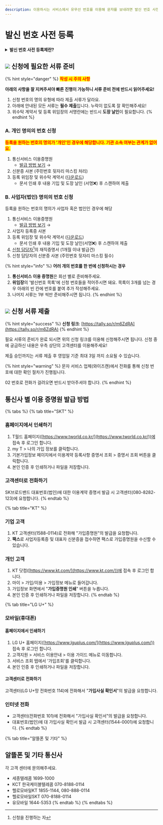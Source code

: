 ```yaml
---
description: 이용하시는 서비스에서 유무선 번호를 이용해 문자를 보내려면 발신 번호 사전 등록이 필요합니다.
---
```


# 발신 번호 사전 등록

<details>

<summary><strong>발신 번호 사전 등록제란?</strong></summary>

거짓으로 표시된 전화번호로 인한 이용자 피해 예방을 위해서 인터넷으로 발송되는 모든 문자메시지는 사전에 등록된 발신번호로만 문자발송이 가능하도록 하는 제도입니다.

* 관련 법률:  [전기통신사업법 제84조의2](https://glaw.scourt.go.kr/wsjo/lawod/sjo192.do?contId=2196130\&jomunNo=84\&jomunGajiNo=2)↗ (전화번호의 거짓표시 금지 및 이용자 보호)

</details>

## ![](../../.gitbook/assets/chip\_step1.svg) 신청에 필요한 서류 준비

{% hint style="danger" %}
<mark style="color:red;">**작성 시 주의 사항**</mark>

**아래의 사항을 잘 지켜주셔야 빠른 진행이 가능하니 서류 준비 전에 반드시 읽어주세요!**

1. 신청 번호의 명의 유형에 따라 제출 서류가 달라요.&#x20;
2. 아래에 안내된 모든 서류는 **필수 제출**입니다. 누락이 없도록 잘 확인해주세요!
3. 위수탁 계약서 및 등록 위임장의 서명란에는 반드시 **도장 날인**이 필요합니다.&#x20;
{% endhint %}

### A. 개인 명의의 번호 신청

<mark style="color:red;">**등록을 원하는 번호의 명의가 '개인'인 경우에 해당합니다. 기관 소속 여부는 관계가 없어요.**</mark>

1. 통신서비스 이용증명원&#x20;
   * [발급 방법 보기](pre-registration.md#undefined-4) →
2. 신분증 사본 (주민번호 뒷자리 마스킹 처리)
3. 등록 위임장 및 위수탁 계약서 ([다운로드](https://www.dropbox.com/scl/fi/72ec5b77hre9ni0bi48uf/.pdf?rlkey=2ryhn07yf8n1temdmonwq37gf\&dl=1))
   * 문서 인쇄 후 내용 기입 및 도장 날인 (서명:x:) 후 스캔하여 제출

### B. 사업자(법인) 명의의 번호 신청

등록을 원하는 번호의 명의가 사업자 혹은 법인인 경우에 해당

1. 통신서비스 이용증명원&#x20;
   * [발급 방법 보기](pre-registration.md#undefined-4) →
2. 사업자 등록증 사본
3. 등록 위임장 및 위수탁 계약서 ([다운로드](https://www.dropbox.com/scl/fi/gcd3ot68e56mquzx0l6zi/.pdf?rlkey=ztmlqnubu7981cit5i99q86a4\&dl=1))
   * 문서 인쇄 후 내용 기입 및 도장 날인(서명:x:) 후 스캔하여 제출
4. [신청 담당자](#user-content-fn-1)[^1]의 재직증명서 (1개월 이내 발급건)
5. 신청 담당자의 신분증 사본 (주민번호 뒷자리 마스킹 필수)

{% hint style="info" %}
**어러 개의 번호를 한 번에 신청하시는 경우**

1. **통신서비스 이용 증명원**은 회선 별로 준비해주세요.
2. **위임장**의 '발신번호 목록'에 신청 번호들을 적어주시면 돼요. 목록이 3개를 넘는 경우 아래의 빈 칸에 번호를 붙여 추가 작성해주세요.
3. 나머지 서류는 1부 씩만 준비해주시면 됩니다.
{% endhint %}

## ![](../../.gitbook/assets/chip\_step2.svg) 신청 서류 제출

{% hint style="success" %}
**신청 링크**: [https://tally.so/r/m6ZdRA](https://tally.so/r/m6ZdRA)
{% endhint %}

필요 서류의 준비가 완료 되시면 위의 신청 링크를 이용해 신청해주시면 됩니다. 신청 중에 궁금하신 내용은 우측 상단의 고객센터를 이용해주세요!&#x20;

제출 승인까지는 서류 제출 후 영업일 기준 최대 3일 까지 소요될 수 있습니다.

{% hint style="warning" %}
문자 서비스 업체(와이즈캔)에서 전화를 통해 신청 번호에 대한 확인 절차가 진행됩니다.

02 번호로 전화가 걸려오면 반드시 받아주셔야 합니다.
{% endhint %}

## 통신사 별 이용 증명원 발급 방법

{% tabs %}
{% tab title="SKT" %}
### 홈페이지에서 인쇄하기&#x20;

1. T월드 홈페이지([https://www.tworld.co.kr/](https://www.tworld.co.kr/))에 접속 후 로그인 합니다.
2. my T > 나의 가입 정보를 클릭합니다.
3. 기본가입정보 페이지에서 이용계약 등록사항 증명서 조회 > 증명서 조회 버튼을 클릭합니다.&#x20;
4. 본인 인증 후 인쇄하거나 파일을 저장합니다.

### 고객센터로 전화하기

SK브로드밴드 대표번호(법인)에 대한 이용계약 증명서 발급 시 고객센터(080-8282-123)에 요청합니다.
{% endtab %}

{% tab title="KT" %}
### 기업 고객

1. KT 고객센터(1588-0114)로 전화해 "가입증명원"의 발급을 요청합니다.
2. **팩스**로 사업자등록증 및 대표자 신분증을 접수하면 팩스로 가입증명원을 수신할 수 있습니다.

### 개인 고객

1. KT 닷컴([https://www.kt.com/](https://www.kt.com/))에 접속 후 로그인 합니다.
2. 마이 > 가입/이용 > 가입정보 메뉴로 들어갑니다.
3. 가입정보 화면에서 "**가입증명원 인쇄**" 버튼을 누릅니다.
4. 본인 인증 후 인쇄하거나 파일을 저장합니다.
{% endtab %}

{% tab title="LG U+" %}
### 모바일(휴대폰)

#### 홈페이지에서 인쇄하기&#x20;

1. LG U+ 홈페이지([https://www.lguplus.com/](https://www.lguplus.com/)) 접속 후 로그인 합니다.&#x20;
2. 고객지원 > 서비스 이용안내 > 이용 가이드 메뉴로 이동합니다.&#x20;
3. 서비스 조회 탭에서 '가입조회'를 클릭합니다.
4. 본인 인증 후 인쇄하거나 파일을 저장합니다.

#### 고객센터로 전화하기

고객센터(LG U+망 전화번호 114)에 전화해서 "**가입사실 확인서**"의 발급을 요청합니다.

### 인터넷 전화&#x20;

* 고객센터(전화번호 101)에 전화해서 "가입사실 확인서"의 발급을 요청합니다.
* 대표번호(법인)에 대 가입사실 확인서 발급 시 고객센터(1544-0001)에 요청합니다.
{% endtab %}

{% tab title="알뜰폰 및 기타" %}
## 알뜰폰 및 기타 통신사

각 고객 센터에 문의해주세요.

* 세종텔레콤 1699-1000
* KCT 한국케이블텔레콤 070-8188-0114
* 헬로모바일KT 1855-1144, 080-888-0114
* 헬로모바일SKT 070-8188-0114
* 유모바일 1644-5353
{% endtab %}
{% endtabs %}

[^1]: 신청을 진행하는 자
